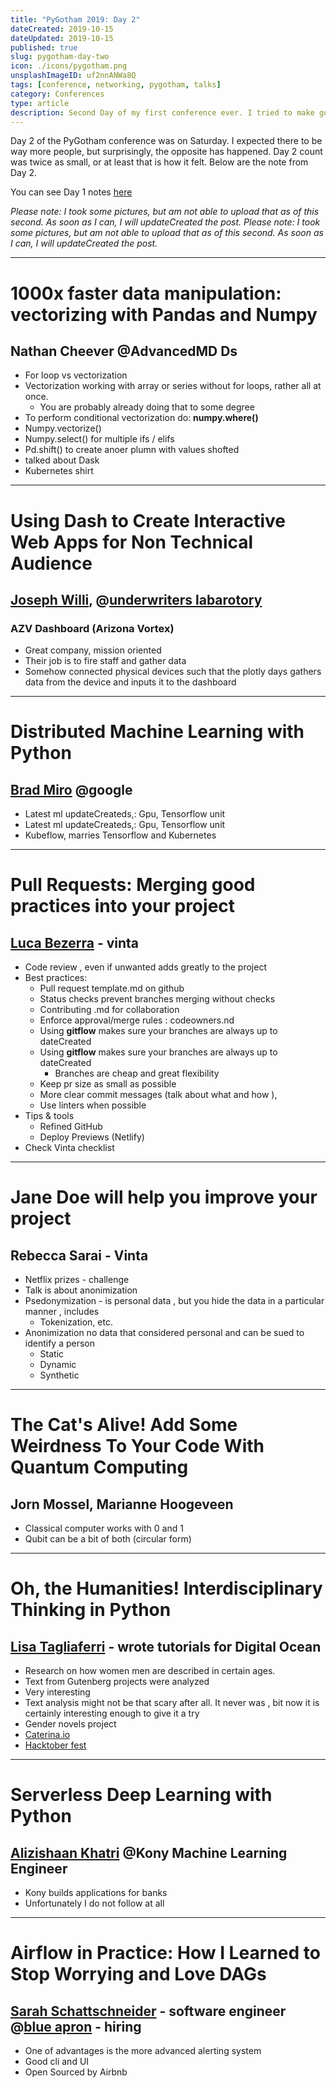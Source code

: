 ```yaml
---
title: "PyGotham 2019: Day 2"
dateCreated: 2019-10-15
dateUpdated: 2019-10-15
published: true
slug: pygotham-day-two
icon: ./icons/pygotham.png
unsplashImageID: uf2nnANWa8Q
tags: [conference, networking, pygotham, talks]
category: Conferences
type: article
description: Second Day of my first conference ever. I tried to make good notes during the talks I attended.
---
```


Day 2 of the PyGotham conference was on Saturday. I expected there to be way more people, but surprisingly, the opposite has happened. Day 2 count was twice as small, or at least that is how it felt. Below are the note from Day 2.

You can see Day 1 notes [here](pygotham-2019-day-one)

_Please note: I took some pictures, but am not able to upload that as of this second. As soon as I can, I will updateCreated the post._
_Please note: I took some pictures, but am not able to upload that as of this second. As soon as I can, I will updateCreated the post._

***
# 1000x faster data manipulation: vectorizing with Pandas and Numpy
## Nathan Cheever @AdvancedMD Ds
* For loop vs vectorization
* Vectorization working with array or series without for loops, rather all at once.
  * You are probably already doing that to some degree
* To perform conditional vectorization do: **numpy.where()**
* Numpy.vectorize()
* Numpy.select() for multiple ifs / elifs
* Pd.shift() to create anoer plumn with values shofted
* talked about Dask
* Kubernetes shirt

***
# Using Dash to Create Interactive Web Apps for Non Technical Audience
## [Joseph Willi](https://www.linkedin.com/in/joseph-willi-38b7883b/), @[underwriters labarotory](https://www.ul.com/)
### AZV Dashboard (Arizona Vortex)
* Great company, mission oriented
* Their job is to fire staff and gather data
* Somehow connected physical devices such that the plotly days gathers data from the device and inputs it to the dashboard

***
# Distributed Machine Learning with Python
## [Brad Miro](http://https://www.linkedin.com/in/brad-miro/) @google
* Latest ml updateCreateds,: Gpu, Tensorflow unit
* Latest ml updateCreateds,: Gpu, Tensorflow unit
* Kubeflow, marries Tensorflow and Kubernetes

***
# Pull Requests: Merging good practices into your project
## [Luca Bezerra](mailto:lucabezerra@gmail.com) - vinta
* Code review , even if unwanted adds greatly to the project
* Best practices:
  * Pull request template.md on github
  * Status checks prevent branches merging without checks
  * Contributing .md for collaboration
  * Enforce approval/merge rules : codeowners.nd
  * Using **gitflow** makes sure your branches are always up to dateCreated
  * Using **gitflow** makes sure your branches are always up to dateCreated
    * Branches are cheap and great flexibility
  * Keep pr size as small as possible
  * More clear commit messages (talk about what and how ),
  * Use linters when possible
* Tips & tools
  * Refined GitHub
  * Deploy Previews (Netlify)
* Check Vinta checklist

***
# Jane Doe will help you improve your project
## Rebecca Sarai - Vinta
* Netflix prizes - challenge
* Talk is about anonimization
* Psedonymization - is personal data , but you hide the data in a particular manner , includes
  * Tokenization, etc.
* Anonimization no data that considered personal and can be sued to identify a person
  * Static
  * Dynamic
  * Synthetic

***
# The Cat's Alive! Add Some Weirdness To Your Code With Quantum Computing
## Jorn Mossel, Marianne Hoogeveen
* Classical computer works with 0 and 1
* Qubit can be a bit of both (circular form)

***
# Oh, the Humanities! Interdisciplinary Thinking in Python
## [Lisa Tagliaferri](https://lisatagliaferri.org) - wrote tutorials for Digital Ocean
* Research on how women men are described in certain ages.
* Text from Gutenberg projects were analyzed
* Very interesting
* Text analysis might not be that scary after all. It never was , bit now it is certainly interesting enough to give it a try
* Gender novels project
* [Caterina.io](https://Caterina.io)
* [Hacktober fest](https://hacktoberfest.digitalocean.com/)

***
# Serverless Deep Learning with Python
## [Alizishaan Khatri](https://www.linkedin.com/in/alizishaan-khatri-32a20637/) @Kony Machine Learning Engineer
* Kony builds applications for banks
* Unfortunately I do not follow at all

***
# Airflow in Practice: How I Learned to Stop Worrying and Love DAGs
## [Sarah Schattschneider](https://www.linkedin.com/in/sarahschattschneider/) - software engineer @[blue apron](https://www.blueapron.com/) - hiring
* One of advantages is the more advanced alerting system
* Good cli and UI
* Open Sourced by Airbnb
